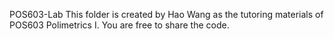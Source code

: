 POS603-Lab
This folder is created by Hao Wang as the tutoring materials of POS603 Polimetrics I. You are free to share the code.
